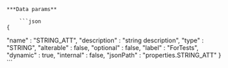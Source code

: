     ***Data params**

        ```json
    {
  "name" : "STRING_ATT",
  "description" : "string description",
  "type" : "STRING",
  "alterable" : false,
  "optional" : false,
  "label" : "ForTests",
  "dynamic" : true,
  "internal" : false,
  "jsonPath" : "properties.STRING_ATT"
}
        ```
